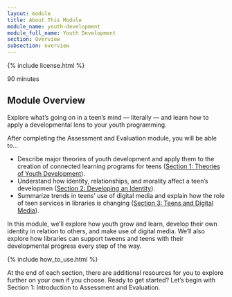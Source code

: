 ```yaml
---
layout: module
title: About This Module
module_name: youth-development
module_full_name: Youth Development
section: Overview
subsection: overview
---
```


{% include license.html %}

<p class="time">90 minutes</p>

## Module Overview

Explore what’s going on in a teen’s mind — literally — and learn how to apply a developmental lens to your youth programming. 

<div class="objectives">
<p>After completing the Assessment and Evaluation module, you will be able to...</p>
<ul>
	<li>Describe major theories of youth development and apply them to the creation of connected learning programs for teens (<a href="{{site.url}}{{site.baseurl}}/modules/youth-development/section-1-0.md">Section 1: Theories of Youth Development</a>).</li>
	<li>Understand how identity, relationships, and morality affect a teen’s developmen (<a href="{{site.url}}{{site.baseurl}}/modules/youth-development/section-2-0/">Section 2: Developing an Identity</a>).</li>
	<li>Summarize trends in teens’ use of digital media and explain how the role of teen services in libraries is changing (<a href="{{site.url}}{{site.baseurl}}/modules/youth-development/section-3-0.md">Section 3: Teens and Digital Media</a>).</li>
</ul>
</div>

In this module, we’ll explore how youth grow and learn, develop their own identity in relation to others, and make use of digital media. We’ll also explore how libraries can support tweens and teens with their developmental progress every step of the way. 

{% include how_to_use.html %} 

At the end of each section, there are additional resources for you to explore further on your own if you choose.
Ready to get started? Let’s begin with Section 1: Introduction to Assessment and Evaluation.
